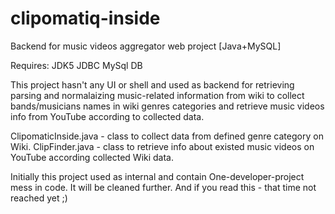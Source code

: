 clipomatiq-inside
=================

Backend for music videos aggregator web project [Java+MySQL]


Requires:
JDK5
JDBC
MySql DB

This project hasn't any UI or shell and used as backend for retrieving parsing and normalaizing music-related information from wiki to collect bands/musicians names in wiki genres categories and retrieve music videos info from YouTube according to collected data.

ClipomaticInside.java - class to collect data from defined genre category on Wiki.
ClipFinder.java - class to retrieve info about existed music videos on YouTube according collected Wiki data.

Initially this project used as internal and contain One-developer-project mess in code. It will be cleaned further. And if you read this - that time not reached yet ;)
